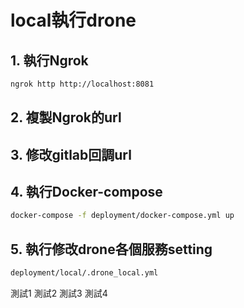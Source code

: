 # local執行drone

## 1. 執行Ngrok
```bash
ngrok http http://localhost:8081
```

## 2. 複製Ngrok的url

## 3. 修改gitlab回調url

## 4. 執行Docker-compose
```bash
docker-compose -f deployment/docker-compose.yml up
```

## 5. 執行修改drone各個服務setting
```bash
deployment/local/.drone_local.yml
```


測試1 測試2 測試3 測試4
